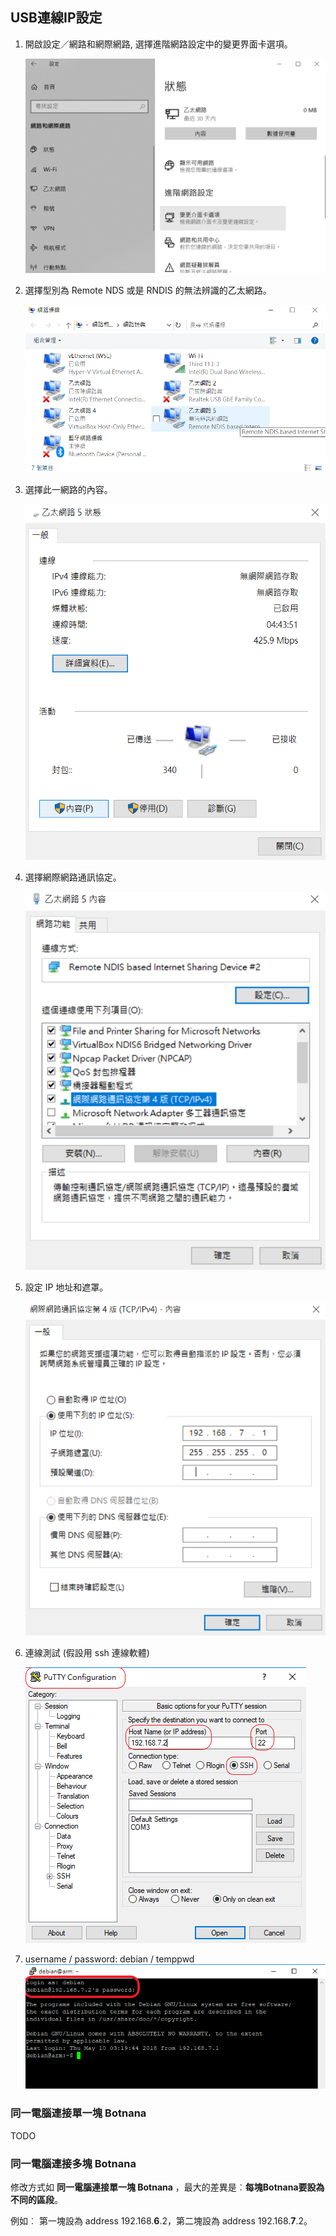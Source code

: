 ## USB連線IP設定

1. 開啟設定／網路和網際網路, 選擇進階網路設定中的變更界面卡選項。

    ![](../figures/win10-settings-network.png)

1. 選擇型別為 Remote NDS 或是 RNDIS 的無法辨識的乙太網路。

    ![](../figures/win10-ethernet-unknown.png)

1. 選擇此一網路的內容。

    ![](../figures/win10-ethernet-unknown-content.png)

1. 選擇網際網路通訊協定。

    ![](../figures/win10-tcp-ip.png)

1. 設定 IP 地址和遮罩。

    ![](../figures/win10-ip-address.png)

1. 連線測試 (假設用 ssh 連線軟體)

    ![](./win10_13_connect_by_ssh.png)

1. username / password: debian / temppwd
    ![](./win10_14_login.png)


### 同一電腦連接單一塊 Botnana

TODO

### 同一電腦連接多塊 Botnana  

修改方式如 **同一電腦連接單一塊 Botnana** ，最大的差異是︰**每塊Botnana要設為不同的區段**。

例如︰
第一塊設為 address 192.168.**6**.2，第二塊設為 address 192.168.**7**.2。